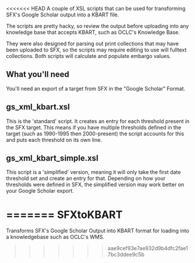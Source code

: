 <<<<<<< HEAD
A couple of XSL scripts that can be used for transforming SFX's 
Google Scholar output into a KBART file.  

The scripts are pretty hacky, so review the output before uploading into
any knowledge base that accepts KBART, such as OCLC's Knowledge Base.

They were also designed for parsing out print collections that 
may have been uploaded to SFX, so the scripts may require editing to
use will fulltext collections.  Both scripts will calculate and populate
embargo values.

## What you'll need ##
You'll need an export of a target from SFX in the "Google Scholar" Format.

## gs_xml_kbart.xsl ##
This is the 'standard' script.  It creates an entry for each threshold
present in the SFX target.  This means if you have multiple thresholds defined
in the target (such as 1990-1995 then 2000-present) the script accounts for this and
puts each threshold on its own line.

## gs_xml_kbart_simple.xsl ##
This script is a 'simplified' version, meaning it will only take the first
date threshold set and create an entry for that.  Depending on how your 
thresholds were defined in SFX, the simplified version may work better on your Google
Scholar export.






=======
SFXtoKBART
==========

Transforms SFX's Google Scholar Output into KBART format for loading into a knowledgebase such as OCLC's WMS.
>>>>>>> aae9cef93e7ae932d9b4dfc2fae17bc3ddee9c5b
